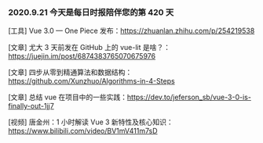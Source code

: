 ### 2020.9.21 今天是每日时报陪伴您的第 420 天

[工具] Vue 3.0 — One Piece 发布：<https://zhuanlan.zhihu.com/p/254219538>

[文章] 尤大 3 天前发在 GitHub 上的 vue-lit 是啥？：<https://juejin.im/post/6874383765070675976>

[文章] 四步从零到精通算法和数据结构：<https://github.com/Xunzhuo/Algorithms-in-4-Steps>

[文章] 总结 vue 在项目中的一些实践：<https://dev.to/jeferson_sb/vue-3-0-is-finally-out-1jj7>

[视频] 唐金州：1 小时解读 Vue 3 新特性及核心知识：<https://www.bilibili.com/video/BV1mV411m7sD>
